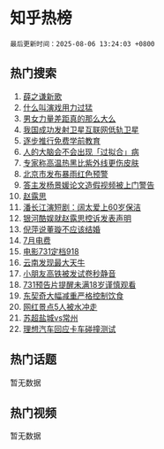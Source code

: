# 知乎热榜

`最后更新时间：2025-08-06 13:24:03 +0800`

## 热门搜索

1. [薛之谦新歌](https://www.zhihu.com/search?q=%E8%96%9B%E4%B9%8B%E8%B0%A6%E6%96%B0%E6%AD%8C)
1. [什么叫演戏用力过猛](https://www.zhihu.com/search?q=%E4%BB%80%E4%B9%88%E5%8F%AB%E6%BC%94%E6%88%8F%E7%94%A8%E5%8A%9B%E8%BF%87%E7%8C%9B)
1. [男女力量差距真的那么大么](https://www.zhihu.com/search?q=%E7%94%B7%E5%A5%B3%E5%8A%9B%E9%87%8F%E5%B7%AE%E8%B7%9D%E7%9C%9F%E7%9A%84%E9%82%A3%E4%B9%88%E5%A4%A7%E4%B9%88)
1. [我国成功发射卫星互联网低轨卫星](https://www.zhihu.com/search?q=%E6%88%91%E5%9B%BD%E6%88%90%E5%8A%9F%E5%8F%91%E5%B0%84%E5%8D%AB%E6%98%9F%E4%BA%92%E8%81%94%E7%BD%91%E4%BD%8E%E8%BD%A8%E5%8D%AB%E6%98%9F)
1. [逐步推行免费学前教育](https://www.zhihu.com/search?q=%E9%80%90%E6%AD%A5%E6%8E%A8%E8%A1%8C%E5%85%8D%E8%B4%B9%E5%AD%A6%E5%89%8D%E6%95%99%E8%82%B2)
1. [人的大脑会不会出现「过拟合」病](https://www.zhihu.com/search?q=%E4%BA%BA%E7%9A%84%E5%A4%A7%E8%84%91%E4%BC%9A%E4%B8%8D%E4%BC%9A%E5%87%BA%E7%8E%B0%E3%80%8C%E8%BF%87%E6%8B%9F%E5%90%88%E3%80%8D%E7%97%85)
1. [专家称高温热黑比紫外线更伤皮肤](https://www.zhihu.com/search?q=%E4%B8%93%E5%AE%B6%E7%A7%B0%E9%AB%98%E6%B8%A9%E7%83%AD%E9%BB%91%E6%AF%94%E7%B4%AB%E5%A4%96%E7%BA%BF%E6%9B%B4%E4%BC%A4%E7%9A%AE%E8%82%A4)
1. [北京市发布暴雨红色预警](https://www.zhihu.com/search?q=%E5%8C%97%E4%BA%AC%E5%B8%82%E5%8F%91%E5%B8%83%E6%9A%B4%E9%9B%A8%E7%BA%A2%E8%89%B2%E9%A2%84%E8%AD%A6)
1. [答主发杨景媛论文造假视频被上门警告](https://www.zhihu.com/search?q=%E7%AD%94%E4%B8%BB%E5%8F%91%E6%9D%A8%E6%99%AF%E5%AA%9B%E8%AE%BA%E6%96%87%E9%80%A0%E5%81%87%E8%A7%86%E9%A2%91%E8%A2%AB%E4%B8%8A%E9%97%A8%E8%AD%A6%E5%91%8A)
1. [赵露思](https://www.zhihu.com/search?q=%E8%B5%B5%E9%9C%B2%E6%80%9D)
1. [潘长江演短剧：阔太爱上60岁保洁](https://www.zhihu.com/search?q=%E6%BD%98%E9%95%BF%E6%B1%9F%E6%BC%94%E7%9F%AD%E5%89%A7%EF%BC%9A%E9%98%94%E5%A4%AA%E7%88%B1%E4%B8%8A60%E5%B2%81%E4%BF%9D%E6%B4%81)
1. [银河酷娱就赵露思控诉发表声明](https://www.zhihu.com/search?q=%E9%93%B6%E6%B2%B3%E9%85%B7%E5%A8%B1%E5%B0%B1%E8%B5%B5%E9%9C%B2%E6%80%9D%E6%8E%A7%E8%AF%89%E5%8F%91%E8%A1%A8%E5%A3%B0%E6%98%8E)
1. [倪萍说董璇不应该结婚](https://www.zhihu.com/search?q=%E5%80%AA%E8%90%8D%E8%AF%B4%E8%91%A3%E7%92%87%E4%B8%8D%E5%BA%94%E8%AF%A5%E7%BB%93%E5%A9%9A)
1. [7月电费](https://www.zhihu.com/search?q=7%E6%9C%88%E7%94%B5%E8%B4%B9)
1. [电影731定档918](https://www.zhihu.com/search?q=%E7%94%B5%E5%BD%B1731%E5%AE%9A%E6%A1%A3918)
1. [云南发现最大天牛](https://www.zhihu.com/search?q=%E4%BA%91%E5%8D%97%E5%8F%91%E7%8E%B0%E6%9C%80%E5%A4%A7%E5%A4%A9%E7%89%9B)
1. [小朋友高铁被发试卷秒静音](https://www.zhihu.com/search?q=%E5%B0%8F%E6%9C%8B%E5%8F%8B%E9%AB%98%E9%93%81%E8%A2%AB%E5%8F%91%E8%AF%95%E5%8D%B7%E7%A7%92%E9%9D%99%E9%9F%B3)
1. [731预告片提醒未满18岁谨慎观看](https://www.zhihu.com/search?q=731%E9%A2%84%E5%91%8A%E7%89%87%E6%8F%90%E9%86%92%E6%9C%AA%E6%BB%A118%E5%B2%81%E8%B0%A8%E6%85%8E%E8%A7%82%E7%9C%8B)
1. [东契奇大幅减重严格控制饮食](https://www.zhihu.com/search?q=%E4%B8%9C%E5%A5%91%E5%A5%87%E5%A4%A7%E5%B9%85%E5%87%8F%E9%87%8D%E4%B8%A5%E6%A0%BC%E6%8E%A7%E5%88%B6%E9%A5%AE%E9%A3%9F)
1. [网红景点5人被水冲走](https://www.zhihu.com/search?q=%E7%BD%91%E7%BA%A2%E6%99%AF%E7%82%B95%E4%BA%BA%E8%A2%AB%E6%B0%B4%E5%86%B2%E8%B5%B0)
1. [苏超盐城vs常州](https://www.zhihu.com/search?q=%E8%8B%8F%E8%B6%85%E7%9B%90%E5%9F%8Evs%E5%B8%B8%E5%B7%9E)
1. [理想汽车回应卡车碰撞测试](https://www.zhihu.com/search?q=%E7%90%86%E6%83%B3%E6%B1%BD%E8%BD%A6%E5%9B%9E%E5%BA%94%E5%8D%A1%E8%BD%A6%E7%A2%B0%E6%92%9E%E6%B5%8B%E8%AF%95)

## 热门话题

暂无数据

## 热门视频

暂无数据